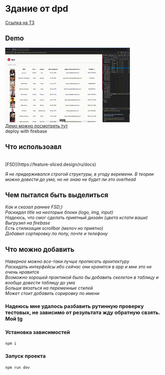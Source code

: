 # Здание от dpd

[Ссылка на ТЗ](https://docs.google.com/document/d/1d027Q6ifU5t9uYLcrqoImQaMNJdB-rX7SrKUxd1X8po/edit)

## Demo
![Recording.gif](public%2FRecording.gif)
<br>
[Демо можно посмотреть тут](https://tester-fba9a.web.app/)
<br>
deploy with firebase

## Что использоавл
<br>
[FSD](https://feature-sliced.design/ru/docs)

<i>Я не придерживался строгой структуры, в угоду веремени. В теории можно довести до ума, но не знаю не будет ли это overhead</i>

## Чем пытался быть выделиться
<i>Как и сказал раннее FSD;)</i>
<br>
<i>Раскидал title на неоторые блоки (logo, img, input)</i>
<br>
<i>Надеюсь, что смог сделать приятный дизайн (цвета кстати ваши)</i>
<br>
<i>Выгрузил на firebase</i>
<br>
<i>Есть стилизация scrollbar (мелоч но приятно)</i>
<br>
<i>Добавил сортировку по полу, почте и телефону</i>

## Что можно добавить
<i>Наверное можно все-таки лучше прописать архитектуру</i>
<br>
<i>Раскидать интерфейсы ибо сейчас они хранятся в app и мне это не очень нравится</i>
<br>
<i>Возможно хорошей практикой было бы добавить скелетон в таблицу и вообще довести таблицу до ума</i>
<br>
<i>Больше вязаться на переменные стилей</i>
<br>
<i>Может стоит добавить сорировку по имени</i>
<br>

### Надеюсь мне удалось разбавить рутинную проверку тестовых, не зависимо от результата жду обратную свзять. Мой [tg](https://t.me/FBCEB1)
### Установка зависимостей
` npm i `

### Запуск проекта
`npm run dev`
